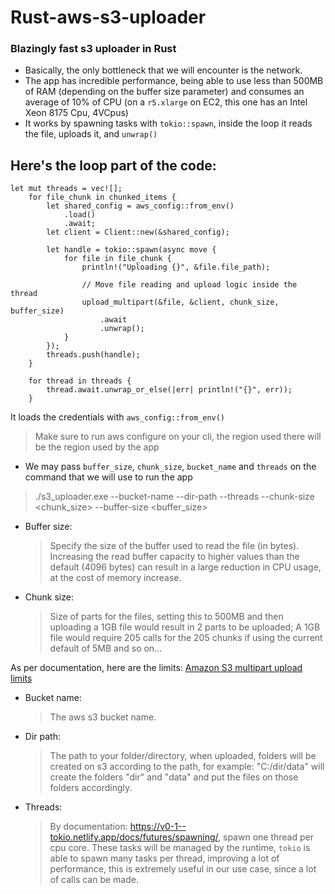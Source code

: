 # Rust-aws-s3-uploader

### Blazingly fast s3 uploader in Rust

- Basically, the only bottleneck that we will encounter is the network.
- The app has incredible performance, being able to use less than 500MB of RAM (depending on the buffer size parameter)
and consumes an average of 10% of CPU (on a `r5.xlarge` on EC2, this one has an Intel Xeon 8175 Cpu, 4VCpus)
- It works by spawning tasks with `tokio::spawn`, inside the loop it reads the file, uploads it, and `unwrap()`

## Here's the loop part of the code:

```doctestinjectablerust
let mut threads = vec![];
    for file_chunk in chunked_items {
        let shared_config = aws_config::from_env()
            .load()
            .await;
        let client = Client::new(&shared_config);

        let handle = tokio::spawn(async move {
            for file in file_chunk {
                println!("Uploading {}", &file.file_path);

                // Move file reading and upload logic inside the thread
                upload_multipart(&file, &client, chunk_size, buffer_size)
                    .await
                    .unwrap();
            }
        });
        threads.push(handle);
    }

    for thread in threads {
        thread.await.unwrap_or_else(|err| println!("{}", err));
    }
```

It loads the credentials with `aws_config::from_env()`
>Make sure to run aws configure on your cli, the region used there will be the region used by the app

- We may pass `buffer_size`, `chunk_size`, `bucket_name` and `threads` on the command that we will use to run the app
> ./s3_uploader.exe --bucket-name <bucket name> --dir-path <path-to-your-folder> --threads <number-of-threads> --chunk-size <chunk_size> --buffer-size <buffer_size>

- Buffer size:

    >Specify the size of the buffer used to read the file (in bytes).
Increasing the read buffer capacity to higher values than the default (4096 bytes) can result in a large
reduction in CPU usage, at the cost of memory increase.

- Chunk size:

    >Size of parts for the files, setting this to 500MB and then uploading a 1GB file would result in 2 parts to be
uploaded; A 1GB file would require 205 calls for the 205 chunks if using the current default of 5MB and so on...

As per documentation, here are the limits: [Amazon S3 multipart upload limits](https://docs.aws.amazon.com/AmazonS3/latest/userguide/qfacts.html)

- Bucket name:

    >The aws s3 bucket name. 

- Dir path:

    >The path to your folder/directory, when uploaded, folders will be created on s3 according to the path, for example: 
"C:/dir/data" will create the folders "dir" and "data" and put the files on those folders accordingly.

- Threads:

    >By documentation: https://v0-1--tokio.netlify.app/docs/futures/spawning/, spawn one thread per cpu core. These tasks will
be managed by the runtime, `tokio` is able to spawn many tasks per thread, improving a lot of performance, this is extremely
useful in our use case, since a lot of calls can be made.